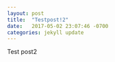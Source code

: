 ```yaml
---
layout: post
title:  "Testpost!2"
date:   2017-05-02 23:07:46 -0700
categories: jekyll update
---
```

Test post2


